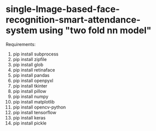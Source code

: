 # single-Image-based-face-recognition-smart-attendance-system using "two fold nn model"

Requirements:

1. pip install subprocess
2. pip install zipfile
3. pip install glob
4. pip install retinaface
5. pip install pandas
6. pip install openpyxl
7. pip install tkinter
8. pip install pillow
9. pip install numpy
10. pip install matplotlib
11. pip install opencv-python
12. pip install tensorflow
13. pip install keras
14. pip install pickle

